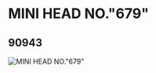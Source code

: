 # MINI HEAD NO."679"
## 90943
![MINI HEAD NO."679"](https://lc-www-live-s.legocdn.com/media/bricks/5/2/4586453.jpg)